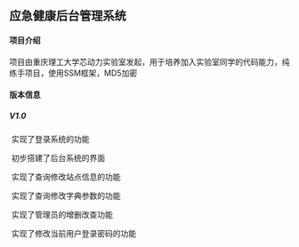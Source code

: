## 应急健康后台管理系统

#### 项目介绍

​	项目由重庆理工大学芯动力实验室发起，用于培养加入实验室同学的代码能力，纯练手项目，使用SSM框架，MD5加密

#### 版本信息

##### 	V1.0

​	实现了登录系统的功能

​	初步搭建了后台系统的界面

​	实现了查询修改站点信息的功能

​	实现了查询修改字典参数的功能

​	实现了管理员的增删改查功能

​	实现了修改当前用户登录密码的功能